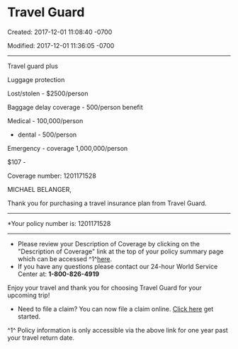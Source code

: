 # Travel Guard

Created: 2017-12-01 11:08:40 -0700

Modified: 2017-12-01 11:36:05 -0700

---

Travel guard plus

Luggage protection

Lost/stolen - $2500/person

Baggage delay coverage - 500/person benefit

Medical - 100,000/person

- dental - 500/person

Emergency - coverage 1,000,000/person

$107 -

Coverage number: 1201171528

MICHAEL BELANGER,

Thank you for purchasing a travel insurance plan from Travel Guard.

*******************************************************

*Your policy number is: 1201171528

*******************************************************

* Please review your Description of Coverage by clicking on the "Description of Coverage" link at the top of your policy summary page which can be accessed ^1^[here](https://buy.travelguard.com/tgi2/policytools/viewpolicy.aspx?policy=1201171528&ln=Belanger&br=tgdirect).
* If you have any questions please contact our 24-hour World Service Center at: **1-800-826-4919**

Enjoy your travel and thank you for choosing Travel Guard for your upcoming trip!

* Need to file a claim? You can now file a claim online. [Click here](https://www-272.aig.com/travelfnol/) get started.

^1^ Policy information is only accessible via the above link for one year past your travel return date.
